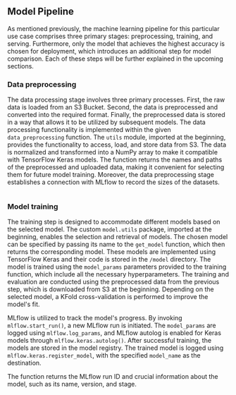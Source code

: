 
## Model Pipeline

As mentioned previously, the machine learning pipeline for this particular use case comprises three primary stages: preprocessing, training, and serving. Furthermore, only the model that achieves the highest accuracy is chosen for deployment, which introduces an additional step for model comparison. Each of these steps will be further explained in the upcoming sections.

### Data preprocessing

The data processing stage involves three primary processes. First, the raw data is loaded from an S3 Bucket. Second, the data is preprocessed and converted into the required format. Finally, the preprocessed data is stored in a way that allows it to be utilized by subsequent models. The data processing functionality is implemented within the given `data_preprocessing` function. The `utils` module, imported at the beginning, provides the functionality to access, load, and store data from S3. The data is normalized and transformed into a NumPy array to make it compatible with TensorFlow Keras models. The function returns the names and paths of the preprocessed and uploaded data, making it convenient for selecting them for future model training. Moreover, the data preprocessing stage establishes a connection with MLflow to record the sizes of the datasets.

```python 

```

### Model training

The training step is designed to accommodate different models based on the selected model. The custom `model.utils` package, imported at the beginning, enables the selection and retrieval of models. The chosen model can be specified by passing its name to the `get_model` function, which then returns the corresponding model. These models are implemented using TensorFlow Keras and their code is stored in the `/model` directory. The model is trained using the `model_params` parameters provided to the training function, which include all the necessary hyperparameters. The training and evaluation are conducted using the preprocessed data from the previous step, which is downloaded from S3 at the beginning. Depending on the selected model, a KFold cross-validation is performed to improve the model's fit.

MLflow is utilized to track the model's progress. By invoking `mlflow.start_run()`, a new MLflow run is initiated. The `model_params` are logged using `mlflow.log_params`, and MLflow autolog is enabled for Keras models through `mlflow.keras.autolog()`. After successful training, the models are stored in the model registry. The trained model is logged using `mlflow.keras.register_model`, with the specified `model_name` as the destination.

The function returns the MLflow run ID and crucial information about the model, such as its name, version, and stage.

```python 

```



